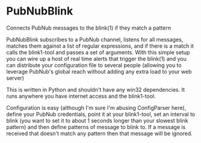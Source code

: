 PubNubBlink
===========

Connects PubNub messages to the blink(1) if they match a pattern

PubNubBlink subscribes to a PubNub channel, listens for all messages, matches them against a list of regular expressions, and if there is a match it calls the blink1-tool and passes a set of arguments.  With this simple setup you can wire up a host of real time alerts that trigger the blink(1) and you can distribute your configuration file to several people (allowing you to leverage PubNub's global reach without adding any extra load to your web server)

This is written in Python and shouldn't have any win32 dependencies.  It runs anywhere you have internet access and the blink1-tool.

Configuration is easy (although I'm sure I'm abusing ConfigParser here), define your PubNub credentials, point it at your blink1-tool, set an interval to blink (you want to set it to about 1 seconds longer than your slowest blink pattern) and then define patterns of message to blink to.  If a message is received that doesn't match any pattern then that message will be ignored.
